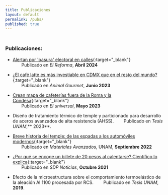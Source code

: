 ```yaml
---
title: Publicaciones
layout: default
permalink: /pubs/
published: true
---
```


<hr style="height:8px; visibility:hidden;" />

### Publicaciones:

- [Alertan por 'basura' electoral en calles](https://www.reforma.com/alertan-por-basura-electoral-en-calles/ar2791241){:target="_blank"}  
&nbsp;&nbsp;&nbsp;&nbsp;&nbsp;&nbsp; Publicado en _El Reforma_, **Abril 2024**


- [¿El café latte es más investiable en CDMX que en el resto del mundo?](https://www.animalgourmet.com/2023/06/29/cafe-latte-dura-menos-tiempo-en-cdmx/){:target="_blank"}  
&nbsp;&nbsp;&nbsp;&nbsp;&nbsp;&nbsp; Publicado en _Animal Gourmet_, **Junio 2023**


- [Crean mapa de cafeterías fuera de la Roma y la Condesa](https://www.eluniversal.com.mx/menu/crean-mapa-de-cafeterias-fuera-de-la-roma-y-la-condesa-con-recomendaciones-de-twitter/){:target="_blank"}  
&nbsp;&nbsp;&nbsp;&nbsp;&nbsp;&nbsp; Publicado en _El universal_, **Mayo 2023**


- Diseño de tratamiento térmico de temple y particionado para desarrollo de aceros avanzados de alta resistencia (AHSS). &nbsp;&nbsp;&nbsp;&nbsp;&nbsp;&nbsp; Publicado en _Tesis UNAM_,** 2023**. 


- [Breve historia del temple: de las espadas a los automóviles modernos](https://upcommons.upc.edu/handle/2117/375173){:target="_blank"}  
&nbsp;&nbsp;&nbsp;&nbsp;&nbsp;&nbsp; Publicado en _Materiales Avanzados_, UNAM, **Septiembre 2022**


- [¿Por qué se encoge un billete de 20 pesos al calentarse? Científico lo explica](https://www.sdpnoticias.com/estilo-de-vida/por-que-se-encoge-un-billete-de-20-pesos-al-calentarse-cientifico-lo-explica/){:target="_blank"}  
&nbsp;&nbsp;&nbsp;&nbsp;&nbsp;&nbsp; Publicado en _SDP Noticias_, **Octubre 2021**


- Efecto de la microestructura sobre el comportamiento termoelástico de la aleación Al 1100 procesada por RCS. &nbsp;&nbsp;&nbsp;&nbsp;&nbsp;&nbsp; Publicado en _Tesis UNAM_, **2019**. 

